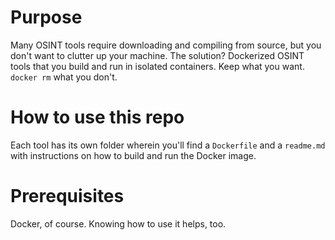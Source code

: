 # Purpose

Many OSINT tools require downloading and compiling from source, but you don't want to clutter up your machine. The solution? Dockerized OSINT tools that you build and run in isolated containers. Keep what you want. `docker rm` what you don't.

# How to use this repo

Each tool has its own folder wherein you'll find a `Dockerfile` and a `readme.md` with instructions on how to build and run the Docker image.

# Prerequisites

Docker, of course. Knowing how to use it helps, too.